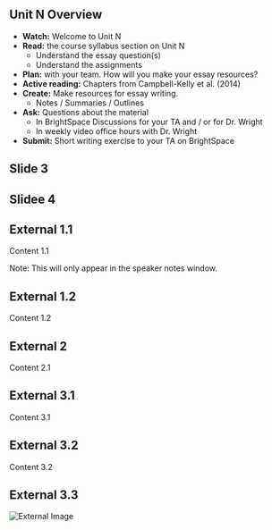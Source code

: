 ## Unit N Overview
- **Watch:** Welcome to Unit N 
- **Read:** the course syllabus section on Unit N 
    - Understand the essay question(s)
    - Understand the assignments
- **Plan:** with your team. How will you make your essay resources?
- **Active reading:** Chapters from Campbell-Kelly et al. (2014)
- **Create:** Make resources for essay writing.
    - Notes / Summaries / Outlines
- **Ask:** Questions about the material
   - In BrightSpace Discussions for your TA and / or for Dr. Wright
   - In weekly video office hours with Dr. Wright 
- **Submit:** Short writing exercise to your TA on BrightSpace


## Slide 3



## Slidee 4



## External 1.1

Content 1.1

Note: This will only appear in the speaker notes window.


## External 1.2

Content 1.2



## External 2

Content 2.1



## External 3.1

Content 3.1


## External 3.2

Content 3.2


## External 3.3

![External Image](https://s3.amazonaws.com/static.slid.es/logo/v2/slides-symbol-512x512.png)

